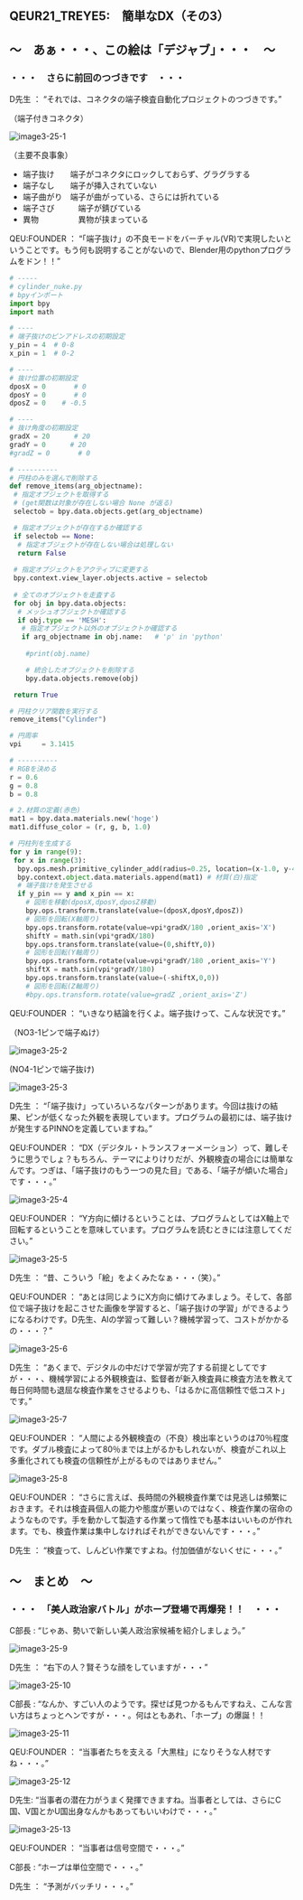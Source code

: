 ## QEUR21_TREYE5:　簡単なDX（その3）

## ～　あぁ・・・、この絵は「デジャブ」・・・　～

### ・・・　さらに前回のつづきです　・・・

D先生 ： “それでは、コネクタの端子検査自動化プロジェクトのつづきです。”

（端子付きコネクタ）

![image3-25-1](https://yaber1965.github.io/images/image3-25-1.jpg)

（主要不良事象）

- 端子抜け　　端子がコネクタにロックしておらず、グラグラする
- 端子なし　　端子が挿入されていない
- 端子曲がり　端子が曲がっている、さらには折れている
- 端子さび　　　端子が錆びている
- 異物　　　　　異物が挟まっている

QEU:FOUNDER ： “「端子抜け」の不良モードをバーチャル(VR)で実現したいということです。もう何も説明することがないので、Blender用のpythonプログラムをドン！！”

```python
# -----
# cylinder_nuke.py
# bpyインポート
import bpy
import math

# ----
# 端子抜けのピンアドレスの初期設定
y_pin = 4  # 0-8
x_pin = 1  # 0-2

# ----
# 抜け位置の初期設定
dposX = 0       # 0
dposY = 0       # 0
dposZ = 0    # -0.5

# ----
# 抜け角度の初期設定
gradX = 20      # 20
gradY = 0      # 20
#gradZ = 0       # 0

# ----------
# 円柱のみを選んで削除する
def remove_items(arg_objectname):
 # 指定オブジェクトを取得する
 # (get関数は対象が存在しない場合 None が返る)
 selectob = bpy.data.objects.get(arg_objectname)

 # 指定オブジェクトが存在するか確認する
 if selectob == None:
  # 指定オブジェクトが存在しない場合は処理しない
  return False
 
 # 指定オブジェクトをアクティブに変更する
 bpy.context.view_layer.objects.active = selectob
 
 # 全てのオブジェクトを走査する
 for obj in bpy.data.objects:
  # メッシュオブジェクトか確認する
  if obj.type == 'MESH':
   # 指定オブジェクト以外のオブジェクトか確認する
   if arg_objectname in obj.name:   # 'p' in 'python'
   
    #print(obj.name)

    # 統合したオブジェクトを削除する
    bpy.data.objects.remove(obj)

 return True

# 円柱クリア関数を実行する
remove_items("Cylinder")

# 円周率
vpi     = 3.1415

# ----------
# RGBを決める
r = 0.6
g = 0.8
b = 0.8

# 2.材質の定義(赤色)
mat1 = bpy.data.materials.new('hoge')
mat1.diffuse_color = (r, g, b, 1.0)

# 円柱列を生成する
for y in range(9):
 for x in range(3):
  bpy.ops.mesh.primitive_cylinder_add(radius=0.25, location=(x-1.0, y-4.0, 0))
  bpy.context.object.data.materials.append(mat1) # 材質(白)指定
  # 端子抜けを発生させる
  if y_pin == y and x_pin == x:
    # 図形を移動(dposX,dposY,dposZ移動)
    bpy.ops.transform.translate(value=(dposX,dposY,dposZ))    
    # 図形を回転(X軸周り)
    bpy.ops.transform.rotate(value=vpi*gradX/180 ,orient_axis='X')
    shiftY = math.sin(vpi*gradX/180)
    bpy.ops.transform.translate(value=(0,shiftY,0))   
    # 図形を回転(Y軸周り)
    bpy.ops.transform.rotate(value=vpi*gradY/180 ,orient_axis='Y')
    shiftX = math.sin(vpi*gradY/180)
    bpy.ops.transform.translate(value=(-shiftX,0,0))   
    # 図形を回転(Z軸周り)
    #bpy.ops.transform.rotate(value=gradZ ,orient_axis='Z')

```

QEU:FOUNDER ： “いきなり結論を行くよ。端子抜けって、こんな状況です。”

（NO3-1ピンで端子ぬけ）

![image3-25-2](https://yaber1965.github.io/images/image3-25-2.jpg)

(NO4-1ピンで端子抜け)

![image3-25-3](https://yaber1965.github.io/images/image3-25-3.jpg)

D先生 ： “「端子抜け」っていろいろなパターンがあります。今回は抜けの結果、ピンが低くなった外観を表現しています。プログラムの最初には、端子抜けが発生するPINNOを定義していますね。”

QEU:FOUNDER ： “DX（デジタル・トランスフォーメーション）って、難しそうに思うでしょ？もちろん、テーマによりけりだが、外観検査の場合には簡単なんです。つぎは、「端子抜けのもう一つの見た目」である、「端子が傾いた場合」です・・・。”

![image3-25-4](https://yaber1965.github.io/images/image3-25-4.jpg)

QEU:FOUNDER ： “Y方向に傾けるということは、プログラムとしてはX軸上で回転するということを意味しています。プログラムを読むときには注意してください。”

![image3-25-5](https://yaber1965.github.io/images/image3-25-5.jpg)

D先生 ： “昔、こういう「絵」をよくみたなぁ・・・（笑）。”

QEU:FOUNDER ： “あとは同じようにX方向に傾けてみましょう。そして、各部位で端子抜けを起こさせた画像を学習すると、「端子抜けの学習」ができるようになるわけです。D先生、AIの学習って難しい？機械学習って、コストがかかるの・・・？”

![image3-25-6](https://yaber1965.github.io/images/image3-25-6.jpg)

D先生 ： “あくまで、デジタルの中だけで学習が完了する前提としてですが・・・、機械学習による外観検査は、監督者が新入検査員に検査方法を教えて毎日何時間も退屈な検査作業をさせるよりも、「はるかに高信頼性で低コスト」です。”

![image3-25-7](https://yaber1965.github.io/images/image3-25-7.jpg)

QEU:FOUNDER ： “人間による外観検査の（不良）検出率というのは70％程度です。ダブル検査によって80％までは上がるかもしれないが、検査がこれ以上多重化されても検査の信頼性が上がるものではありません。”

![image3-25-8](https://yaber1965.github.io/images/image3-25-8.jpg)

QEU:FOUNDER ： “さらに言えば、長時間の外観検査作業では見逃しは頻繁におきます。それは検査員個人の能力や態度が悪いのではなく、検査作業の宿命のようなものです。手を動かして製造する作業って惰性でも基本はいいものが作れます。でも、検査作業は集中しなければそれができないんです・・・。”

D先生 ： “検査って、しんどい作業ですよね。付加価値がないくせに・・・。”

## ～　まとめ　～

### ・・・　「美人政治家バトル」がホープ登場で再爆発！！　・・・

C部長 : “じゃあ、勢いで新しい美人政治家候補を紹介しましょう。”

![image3-25-9](https://yaber1965.github.io/images/image3-25-9.jpg)

D先生 ： “右下の人？賢そうな顔をしていますが・・・”

![image3-25-10](https://yaber1965.github.io/images/image3-25-10.jpg)

C部長 : “なんか、すごい人のようです。探せば見つかるもんですねえ、こんな言い方はちょっとヘンですが・・・。何はともあれ、「ホープ」の爆誕！！

![image3-25-11](https://yaber1965.github.io/images/image3-25-11.jpg)

QEU:FOUNDER ： “当事者たちを支える「大黒柱」になりそうな人材ですね・・・。”

![image3-25-12](https://yaber1965.github.io/images/image3-25-12.jpg)

D先生: “当事者の潜在力がうまく発揮できますね。当事者としては、さらにC国、V国とかU国出身なんかもあってもいいわけで・・・。”

![image3-25-13](https://yaber1965.github.io/images/image3-25-13.jpg)

QEU:FOUNDER ： “当事者は信号空間で・・・。”

C部長 : “ホープは単位空間で・・・。”

D先生 ： “予測がバッチリ・・・。”

